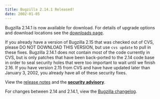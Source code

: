 ```yaml
---
title: Bugzilla 2.14.1 Released!
date: 2002-01-05
---
```

Bugzilla 2.14.1 is now available for download. For details of upgrade
options and download locations see the [downloads page](/download/).

If you already have a version of Bugzilla 2.15 that was checked out of
CVS, please DO NOT DOWNLOAD THIS VERSION, but use `cvs update` to pull
in these fixes. Bugzilla 2.14.1 does not contain most of the code
currently in CVS, but is only patches that have been back-ported to the
2.14 code base in order to seal security holes that were too important
to wait until we finish 2.16\. If you have version 2.15 from CVS and
have have updated later than January 3, 2002, you already have all of
these security fixes.

View the [release notes](/releases/2.14.1/release-notes.html) and the
**[security advisory](/security/2.14.1/)**.

For changes between 2.14 and 2.14.1, view the
[Bugzilla changelog](/status/changes.html).
